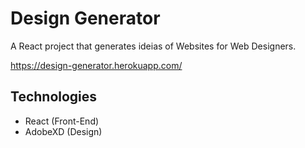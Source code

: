 # Design Generator

A React project that generates ideias of Websites for Web Designers.

https://design-generator.herokuapp.com/

## Technologies

- React (Front-End)
- AdobeXD (Design)
